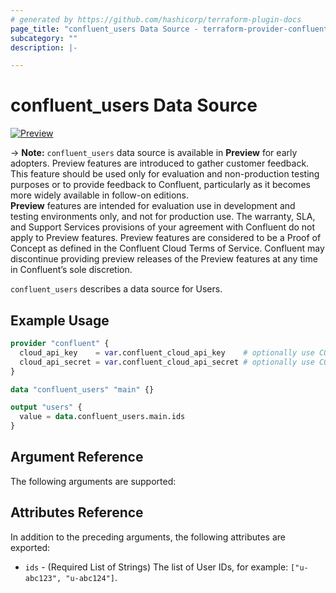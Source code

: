 ```yaml
---
# generated by https://github.com/hashicorp/terraform-plugin-docs
page_title: "confluent_users Data Source - terraform-provider-confluent"
subcategory: ""
description: |-

---
```


# confluent_users Data Source

[![Preview](https://img.shields.io/badge/Lifecycle%20Stage-Preview-%2300afba)](https://docs.confluent.io/cloud/current/api.html#section/Versioning/API-Lifecycle-Policy)

-> **Note:** `confluent_users` data source is available in **Preview** for early adopters. Preview features are introduced to gather customer feedback. This feature should be used only for evaluation and non-production testing purposes or to provide feedback to Confluent, particularly as it becomes more widely available in follow-on editions.  
**Preview** features are intended for evaluation use in development and testing environments only, and not for production use. The warranty, SLA, and Support Services provisions of your agreement with Confluent do not apply to Preview features. Preview features are considered to be a Proof of Concept as defined in the Confluent Cloud Terms of Service. Confluent may discontinue providing preview releases of the Preview features at any time in Confluent’s sole discretion.

`confluent_users` describes a data source for Users.

## Example Usage

```terraform
provider "confluent" {
  cloud_api_key    = var.confluent_cloud_api_key    # optionally use CONFLUENT_CLOUD_API_KEY env var
  cloud_api_secret = var.confluent_cloud_api_secret # optionally use CONFLUENT_CLOUD_API_SECRET env var
}

data "confluent_users" "main" {}

output "users" {
  value = data.confluent_users.main.ids
}
```

## Argument Reference

The following arguments are supported:

## Attributes Reference

In addition to the preceding arguments, the following attributes are exported:
- `ids` - (Required List of Strings) The list of User IDs, for example: `["u-abc123", "u-abc124"]`.

